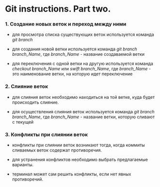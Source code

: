 # Git instructions. Part two.

### 1. Создание новых веток и переход между ними

 * для просмотра списка существующих веток используется команда *git branch*
 
 * для создания новой ветки используется команда *git branch branch_Name*, где _branch_Name_ - название создаваемой ветки

 * для переключения с одной ветки на другую используется команда _checkout branch_Name_ или *swift branch_Name*, где _branch_Name_ - это наименование ветки, на которую идет переключение

### 2. Слияние веток

* для слияния веток необходимо находиться на той ветке, куда будет происходить слияние.

* для осуществления слияния веток используется команда _git branch branch_Name_, где _branch_Name_ -  название ветки, которую сливают с текущей

    
### 3. Конфликты при слиянии веток

* конфликты при слиянии веток возникают тогда, когда коммиты сливаемых веток содержат противоречия.

* для устранения конфликтов необходимо выбрать предлагаемые варианты.

* терминал может сам решить конфликты, если нет явных  противоречий.    